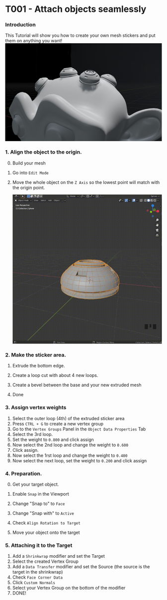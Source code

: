 # T001 - Attach objects seamlessly

### Introduction

This Tutorial will show you how to create your own mesh stickers and put them on anything you want!
![Thumbnail](https://raw.githubusercontent.com/rcv4/tutorials/master/t001/thumbnail.png?raw=true)


### 1. Align the object to the origin.

0. Build your mesh

1. Go into `Edit Mode`

2. Move the whole object on the `Z Axis` so the lowest point will match with the origin point.

   ![Object Align Image](https://github.com/rcv4/tutorials/blob/master/t001/t001_align_origin.gif?raw=true)

   

   

### 2. Make the sticker area.

1. Extrude the bottom edge.

2. Create a loop cut with about 4 new loops.

3. Create a bevel between the base and your new extruded mesh

4. Done   

      

### 3. Assign vertex weights

1. Select the outer loop (4th) of the extruded sticker area
2. Press `CTRL + G` to create a new vertex group
3. Go to the `Vertex Groups` Panel in the `Object Data Properties` Tab
4. Select the 3rd loop.
5. Set the weight to `0.800` and click assign
6. Now select the 2nd loop and change the weight to `0.600`
7. Click assign.
8. Now select the 1rst loop and change the weight to `0.400`
9. Now select the next loop, set the weight to `0.200` and click assign



### 4. Preparation.

0. Get your target object.

1. Enable `Snap` in the Viewport

2. Change "Snap to" to `Face` 

3. Change "Snap with" to `Active`

4. Check `Align Rotation to Target` 

5. Move your object onto the target

   

### 5. Attaching it to the Target

1. Add a `Shrinkwrap` modifier and set the Target
2. Select the created Vertex Group
3. Add a `Data Transfer` modifier and set the Source (the source is the target in the shrinkwrap)
4. Check `Face Corner Data`
5. Click `Custom Normals`
6. Select your Vertex Group on the bottom of the modifier
7. DONE!

